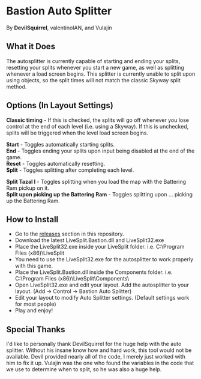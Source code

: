 # Bastion Auto Splitter
By **DevilSquirrel**, valentinoIAN, and Vulajin

## What it Does

The autosplitter is currently capable of starting and ending your splits, resetting your splits whenever you start a new game, as well as splitting whenever a load screen begins. This splitter is currently unable to split upon using objects, so the split times will not match the classic Skyway split method.

## Options (In Layout Settings)

**Classic timing** - If this is checked, the splits will go off whenever you lose control at the end of each level (i.e. using a Skyway). If this is unchecked, splits will be triggered when the level load screen begins.  

**Start** - Toggles automatically starting splits.  
**End** - Toggles ending your splits upon input being disabled at the end of the game.  
**Reset** - Toggles automatically resetting.  
**Split** - Toggles splitting after completing each level.  

**Split Tazal I** - Toggles splitting when you load the map with the Battering Ram pickup on it.  
**Split upon picking up the Battering Ram** - Toggles splitting upon ... picking up the Battering Ram.  


## How to Install

- Go to the [releases](https://github.com/Synthian/LiveSplit.Bastion/releases) section in this repository.
- Download the latest LiveSplit.Bastion.dll and LiveSplit32.exe
- Place the LiveSplit32.exe inside your LiveSplit folder. i.e. C:\Program Files (x86)\LiveSplit
- You need to use the LiveSplit32.exe for the autosplitter to work properly with this game.
- Place the LiveSplit.Bastion.dll inside the Components folder. i.e. C:\Program Files (x86)\LiveSplit\Components\
- Open LiveSplit32.exe and edit your layout. Add the autosplitter to your layout. (Add -> Control -> Bastion Auto Splitter)
- Edit your layout to modify Auto Splitter settings. (Default settings work for most people)
- Play and enjoy!

## Special Thanks

I'd like to personally thank DevilSquirrel for the huge help with the auto splitter. Without his insane know how and hard work, this tool would not be available. Devil provided nearly all of the code, I merely just worked with him to fix it up. Vulajin was the one who found the variables in the code that we use to determine when to split, so he was also a huge help.